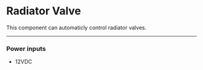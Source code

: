 <h1>Radiator Valve</h1>

This component can automaticly control radiator valves.

<hr>
<h3>Power inputs</h3>
<ul>
    <li>12VDC</li>
</ul>